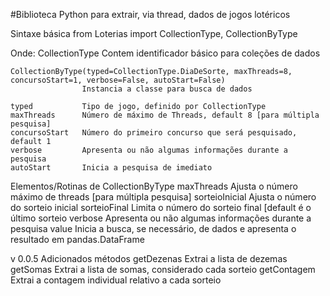 #Biblioteca Python para extrair, via thread, dados de jogos lotéricos

Sintaxe básica
    from Loterias import CollectionType, CollectionByType


Onde:
    CollectionType
                    Contem identificador básico para coleções de dados

    CollectionByType(typed=CollectionType.DiaDeSorte, maxThreads=8, concursoStart=1, verbose=False, autoStart=False)
                    Instancia a classe para busca de dados    

    typed           Tipo de jogo, definido por CollectionType
    maxThreads      Número de máximo de Threads, default 8 [para múltipla pesquisa]
    concursoStart   Número do primeiro concurso que será pesquisado, default 1
    verbose         Apresenta ou não algumas informações durante a pesquisa
    autoStart       Inicia a pesquisa de imediato

Elementos/Rotinas de CollectionByType
    maxThreads      Ajusta o número máximo de threads [para múltipla pesquisa]
    sorteioInicial  Ajusta o número do sorteio inicial
    sorteioFinal    Limita o número do sorteio final [default é o último sorteio
    verbose         Apresenta ou não algumas informações durante a pesquisa
    value           Inicia a busca, se necessário, de dados e apresenta o resultado em pandas.DataFrame

v 0.0.5
    Adicionados métodos
    getDezenas      Extrai a lista de dezemas
    getSomas        Extrai a lista de somas, considerado cada sorteio
    getContagem     Extrai a contagem individual relativo a cada sorteio
